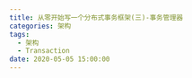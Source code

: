 ```yaml
---
title: 从零开始写一个分布式事务框架(三)-事务管理器
categories: 架构
tags:
  - 架构
  - Transaction
date: 2020-05-05 15:00:00
---
```

